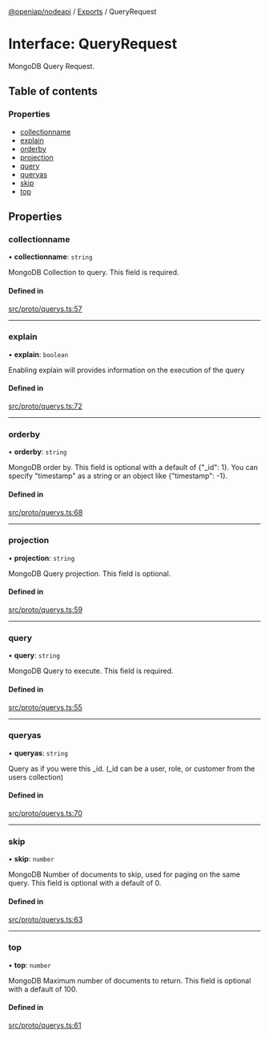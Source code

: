[@openiap/nodeapi](../README.md) / [Exports](../modules.md) / QueryRequest

# Interface: QueryRequest

MongoDB Query Request.

## Table of contents

### Properties

- [collectionname](QueryRequest.md#collectionname)
- [explain](QueryRequest.md#explain)
- [orderby](QueryRequest.md#orderby)
- [projection](QueryRequest.md#projection)
- [query](QueryRequest.md#query)
- [queryas](QueryRequest.md#queryas)
- [skip](QueryRequest.md#skip)
- [top](QueryRequest.md#top)

## Properties

### collectionname

• **collectionname**: `string`

MongoDB Collection to query. This field is required.

#### Defined in

[src/proto/querys.ts:57](https://github.com/openiap/nodeapi/blob/a159861/src/proto/querys.ts#L57)

___

### explain

• **explain**: `boolean`

Enabling explain will provides information on the execution of the query

#### Defined in

[src/proto/querys.ts:72](https://github.com/openiap/nodeapi/blob/a159861/src/proto/querys.ts#L72)

___

### orderby

• **orderby**: `string`

MongoDB order by. This field is optional with a default of {"_id": 1}.
You can specify "timestamp" as a string or an object like {"timestamp": -1}.

#### Defined in

[src/proto/querys.ts:68](https://github.com/openiap/nodeapi/blob/a159861/src/proto/querys.ts#L68)

___

### projection

• **projection**: `string`

MongoDB Query projection. This field is optional.

#### Defined in

[src/proto/querys.ts:59](https://github.com/openiap/nodeapi/blob/a159861/src/proto/querys.ts#L59)

___

### query

• **query**: `string`

MongoDB Query to execute. This field is required.

#### Defined in

[src/proto/querys.ts:55](https://github.com/openiap/nodeapi/blob/a159861/src/proto/querys.ts#L55)

___

### queryas

• **queryas**: `string`

Query as if you were this _id. (_id can be a user, role, or customer from the users collection)

#### Defined in

[src/proto/querys.ts:70](https://github.com/openiap/nodeapi/blob/a159861/src/proto/querys.ts#L70)

___

### skip

• **skip**: `number`

MongoDB Number of documents to skip, used for paging on the same query. This field is optional with a default of 0.

#### Defined in

[src/proto/querys.ts:63](https://github.com/openiap/nodeapi/blob/a159861/src/proto/querys.ts#L63)

___

### top

• **top**: `number`

MongoDB Maximum number of documents to return. This field is optional with a default of 100.

#### Defined in

[src/proto/querys.ts:61](https://github.com/openiap/nodeapi/blob/a159861/src/proto/querys.ts#L61)
